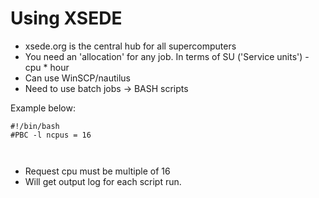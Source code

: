 # Using XSEDE

* xsede.org is the central hub for all supercomputers
* You need an 'allocation' for any job. In terms of SU ('Service units') - cpu * hour
* Can use WinSCP/nautilus
* Need to use batch jobs -> BASH scripts

Example below:
```
#!/bin/bash
#PBC -l ncpus = 16



```
* Request cpu must be multiple of 16
* Will get output log for each script run.
